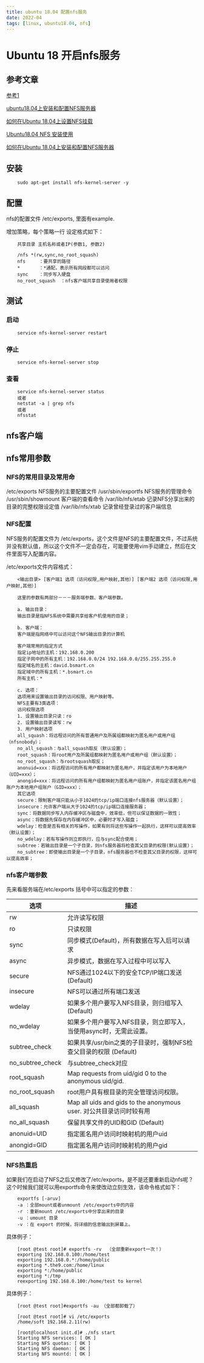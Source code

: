 ```yaml
---
title: ubuntu 18.04 配置nfs服务
date: 2022-04
tags: [linux, ubuntu18.04, nfs]
---
```


# Ubuntu 18 开启nfs服务

## 参考文章
[参考1](https://blog.csdn.net/weixin_30463341/article/details/96314065?utm_medium=distribute.pc_relevant.none-task-blog-2~default~baidujs_baidulandingword~default-0.pc_relevant_default&spm=1001.2101.3001.4242.1&utm_relevant_index=3)

[ubuntu18.04上安装和配置NFS服务器](https://www.cnblogs.com/mrld/articles/14149708.html)

[如何在Ubuntu 18.04上设置NFS挂载](https://www.howtoing.com/how-to-set-up-an-nfs-mount-on-ubuntu-18-04)

[Ubuntu18.04 NFS 安装使用](https://www.lockey.xyz/2020/11/12/ubuntu18-04-nfs-%E5%AE%89%E8%A3%85%E4%BD%BF%E7%94%A8/)

[如何在Ubuntu 18.04上安装和配置NFS服务器](https://cn.joecomp.com/how-install-configure-an-nfs-server-ubuntu-18)


## 安装
        sudo apt-get install nfs-kernel-server -y


## 配置
nfs的配置文件 /etc/exports, 里面有example.

增加策略，每个策略一行
设定格式如下：
        
        共享目录 主机名称或者IP(参数1, 参数2)

        /nfs *(rw,sync,no_root_squash)
        nfs     ：要共享的路径
        *       ：*通配，表示所有网段都可以访问
        sync    ：同步写入硬盘
        no_root_squash  ：nfs客户端共享目录使用者权限

## 测试
### 启动
        service nfs-kernel-server restart

### 停止
        service nfs-kernel-server stop

### 查看
        service nfs-kernel-server status
        或者
        netstat -a | grep nfs
        或者
        nfsstat 

## nfs客户端

## nfs常用参数

### NFS的常用目录及常用命

/etc/exports NFS服务的主要配置文件
/usr/sbin/exportfs NFS服务的管理命令
/usr/sbin/showmount 客户端的查看命令
/var/lib/nfs/etab 记录NFS分享出来的目录的完整权限设定值
/var/lib/nfs/xtab 记录曾经登录过的客户端信息

### NFS配置
NFS服务的配置文件为 /etc/exports，这个文件是NFS的主要配置文件，不过系统并没有默认值，所以这个文件不一定会存在，可能要使用vim手动建立，然后在文件里面写入配置内容。

/etc/exports文件内容格式：
        
        <输出目录> [客户端1 选项（访问权限,用户映射,其他）] [客户端2 选项（访问权限,用户映射,其他）] 
        
        这里的参数有两部分－－－服务端参数、客户端参数。

        a. 输出目录：
        输出目录是指NFS系统中需要共享给客户机使用的目录；

        b. 客户端：
        客户端是指网络中可以访问这个NFS输出目录的计算机

        客户端常用的指定方式
        指定ip地址的主机：192.168.0.200
        指定子网中的所有主机：192.168.0.0/24 192.168.0.0/255.255.255.0
        指定域名的主机：david.bsmart.cn
        指定域中的所有主机：*.bsmart.cn
        所有主机：*

        c. 选项：
        选项用来设置输出目录的访问权限、用户映射等。
        NFS主要有3类选项：
        访问权限选项
        1. 设置输出目录只读：ro
        2. 设置输出目录读写：rw
        3. 用户映射选项
        all_squash：将远程访问的所有普通用户及所属组都映射为匿名用户或用户组（nfsnobody）；
        no_all_squash：与all_squash取反（默认设置）；
        root_squash：将root用户及所属组都映射为匿名用户或用户组（默认设置）；
        no_root_squash：与rootsquash取反；
        anonuid=xxx：将远程访问的所有用户都映射为匿名用户，并指定该用户为本地用户（UID=xxx）；
        anongid=xxx：将远程访问的所有用户组都映射为匿名用户组账户，并指定该匿名用户组账户为本地用户组账户（GID=xxx）；
        其它选项
        secure：限制客户端只能从小于1024的tcp/ip端口连接nfs服务器（默认设置）；
        insecure：允许客户端从大于1024的tcp/ip端口连接服务器；
        sync：将数据同步写入内存缓冲区与磁盘中，效率低，但可以保证数据的一致性；
        async：将数据先保存在内存缓冲区中，必要时才写入磁盘；
        wdelay：检查是否有相关的写操作，如果有则将这些写操作一起执行，这样可以提高效率（默认设置）；
        no_wdelay：若有写操作则立即执行，应与sync配合使用；
        subtree：若输出目录是一个子目录，则nfs服务器将检查其父目录的权限(默认设置)；
        no_subtree：即使输出目录是一个子目录，nfs服务器也不检查其父目录的权限，这样可以提高效率；


### nfs客户端参数
先来看服务端在/etc/exports 括号中可以指定的参数：

| 选项 | 描述 |
| --- | --- |
|rw                      |允许读写权限 |
|ro                      |只读权限 |
|sync                    |同步模式(Default)，所有数据在写入后可以请求 |
|async                   |异步模式，数据在写入过程中可以写入 |
|secure                  |NFS通过1024以下的安全TCP/IP端口发送(Default) |
|insecure                |NFS可以通过所有端口发送 |
|wdelay                  |如果多个用户要写入NFS目录，则归组写入 (Default)       |
|no_wdelay               |如果多个用户要写入NFS目录，则立即写入，当使用async时，无需此设置。 |
|subtree_check           |如果共享/usr/bin之类的子目录时，强制NFS检查父目录的权限 (Default) |
|no_subtree_check        |与subtree_check对应   |
|root_squash             |Map requests from uid/gid 0 to the anonymous uid/gid. |
|no_root_squash          |root用户具有根目录的完全管理访问权限。        |
|all_squash              |Map all uids and gids to the anonymous user. 对公共目录访问时较有用 |
|no_all_squash           |保留共享文件的UID和GID (Default)      |
|anonuid=UID             |指定匿名用户访问时映射机的用户uid     |
|anongid=GID             |指定匿名用户访问时映射机的用户gid     |

### NFS热重启
如果我们在启动了NFS之后又修改了/etc/exports，是不是还要重新启动nfs呢？这个时候我们就可以用exportfs命令来使改动立刻生效，该命令格式如下：
        
        exportfs [-aruv]
        -a ：全部mount或者unmount /etc/exports中的内容
        -r ：重新mount /etc/exports中分享出来的目录
        -u ：umount 目录
        -v ：在 export 的时候，将详细的信息输出到屏幕上。

具体例子：

        [root @test root]# exportfs -rv  （全部重新export一次！）
        exporting 192.168.0.100:/home/test
        exporting 192.168.0.*:/home/public
        exporting *.the9.com:/home/linux
        exporting *:/home/public
        exporting *:/tmp
        reexporting 192.168.0.100:/home/test to kernel

具体例子：

        [root @test root]#exportfs -au （全部都卸载了）

        [root @test root]# vi /etc/exports 
        /home/soft 192.168.2.11(rw)

        [root@localhost init.d]# ./nfs start
        Starting NFS services: [ OK ]
        Starting NFS quotas: [ OK ]
        Starting NFS daemon: [ OK ]
        Starting NFS mountd: [ OK ]